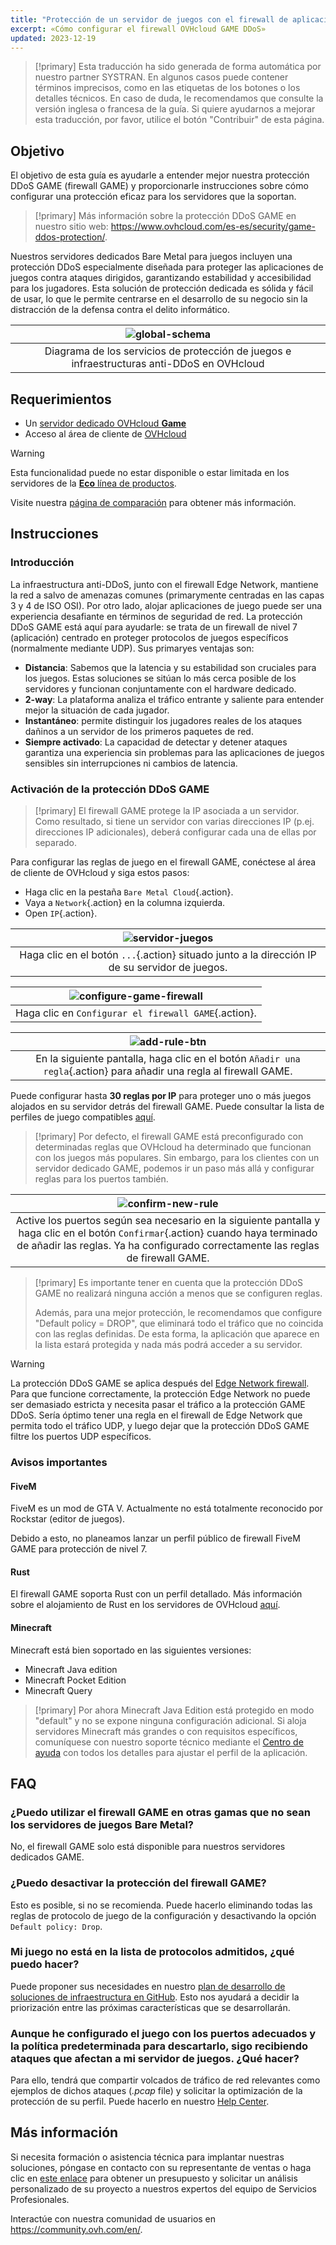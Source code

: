 ```yaml
---
title: "Protección de un servidor de juegos con el firewall de aplicaciones"
excerpt: «Cómo configurar el firewall OVHcloud GAME DDoS»
updated: 2023-12-19
---
```


> [!primary]
> Esta traducción ha sido generada de forma automática por nuestro partner SYSTRAN. En algunos casos puede contener términos imprecisos, como en las etiquetas de los botones o los detalles técnicos. En caso de duda, le recomendamos que consulte la versión inglesa o francesa de la guía. Si quiere ayudarnos a mejorar esta traducción, por favor, utilice el botón "Contribuir" de esta página.
>

## Objetivo

El objetivo de esta guía es ayudarle a entender mejor nuestra protección DDoS GAME (firewall GAME) y proporcionarle instrucciones sobre cómo configurar una protección eficaz para los servidores que la soportan.

> [!primary]
> Más información sobre la protección DDoS GAME en nuestro sitio web: <https://www.ovhcloud.com/es-es/security/game-ddos-protection/>.
> 

Nuestros servidores dedicados Bare Metal para juegos incluyen una protección DDoS especialmente diseñada para proteger las aplicaciones de juegos contra ataques dirigidos, garantizando estabilidad y accesibilidad para los jugadores. Esta solución de protección dedicada es sólida y fácil de usar, lo que le permite centrarse en el desarrollo de su negocio sin la distracción de la defensa contra el delito informático.

| ![global-schema](global_schema_focus_game.png) |
|:--:|
| Diagrama de los servicios de protección de juegos e infraestructuras anti-DDoS en OVHcloud |

## Requerimientos

- Un [servidor dedicado OVHcloud **Game**](https://www.ovhcloud.com/es-es/bare-metal/prices/#filterType=range_element&filterValue=game)
- Acceso al área de cliente de [OVHcloud](https://www.ovh.com/auth/?action=gotomanager&from=https://www.ovh.es/&ovhSubsidiary=es)

> [!warning]
> Esta funcionalidad puede no estar disponible o estar limitada en los servidores de la [**Eco** línea de productos](https://eco.ovhcloud.com/es-es/about/).
>
> Visite nuestra [página de comparación](https://eco.ovhcloud.com/es-es/compare/) para obtener más información.

## Instrucciones

### Introducción

La infraestructura anti-DDoS, junto con el firewall Edge Network, mantiene la red a salvo de amenazas comunes (primarymente centradas en las capas 3 y 4 de ISO OSI). Por otro lado, alojar aplicaciones de juego puede ser una experiencia desafiante en términos de seguridad de red. La protección DDoS GAME está aquí para ayudarle: se trata de un firewall de nivel 7 (aplicación) centrado en proteger protocolos de juegos específicos (normalmente mediante UDP). Sus primaryes ventajas son:

- **Distancia**: Sabemos que la latencia y su estabilidad son cruciales para los juegos. Estas soluciones se sitúan lo más cerca posible de los servidores y funcionan conjuntamente con el hardware dedicado.
- **2-way**: La plataforma analiza el tráfico entrante y saliente para entender mejor la situación de cada jugador.
- **Instantáneo**: permite distinguir los jugadores reales de los ataques dañinos a un servidor de los primeros paquetes de red.
- **Siempre activado**: La capacidad de detectar y detener ataques garantiza una experiencia sin problemas para las aplicaciones de juegos sensibles sin interrupciones ni cambios de latencia.

### Activación de la protección DDoS GAME

> [!primary]
> El firewall GAME protege la IP asociada a un servidor. Como resultado, si tiene un servidor con varias direcciones IP (p.ej. direcciones IP adicionales), deberá configurar cada una de ellas por separado.
>

Para configurar las reglas de juego en el firewall GAME, conéctese al área de cliente de OVHcloud y siga estos pasos:

- Haga clic en la pestaña `Bare Metal Cloud`{.action}.
- Vaya a `Network`{.action} en la columna izquierda.
- Open `IP`{.action}.

| ![servidor-juegos](firewall_game_01_blur.png) |
|:--:|
| Haga clic en el botón `...`{.action} situado junto a la dirección IP de su servidor de juegos. |

| ![configure-game-firewall](firewall_game_02.png) |
|:--:|
| Haga clic en `Configurar el firewall GAME`{.action}. |


| ![add-rule-btn](firewall_game_03.png) |
|:--:|
| En la siguiente pantalla, haga clic en el botón `Añadir una regla`{.action} para añadir una regla al firewall GAME. |


Puede configurar hasta **30 reglas por IP** para proteger uno o más juegos alojados en su servidor detrás del firewall GAME. Puede consultar la lista de perfiles de juego compatibles [aquí](https://www.ovhcloud.com/es-es/security/game-ddos-protection/).

> [!primary]
> Por defecto, el firewall GAME está preconfigurado con determinadas reglas que OVHcloud ha determinado que funcionan con los juegos más populares. Sin embargo, para los clientes con un servidor dedicado GAME, podemos ir un paso más allá y configurar reglas para los puertos también.
> 

| ![confirm-new-rule](firewall_game_04.png) |
|:--:|
| Active los puertos según sea necesario en la siguiente pantalla y haga clic en el botón `Confirmar`{.action} cuando haya terminado de añadir las reglas. Ya ha configurado correctamente las reglas de firewall GAME. |

> [!primary]
> Es importante tener en cuenta que la protección DDoS GAME no realizará ninguna acción a menos que se configuren reglas.
>
> Además, para una mejor protección, le recomendamos que configure "Default policy = DROP", que eliminará todo el tráfico que no coincida con las reglas definidas. De esta forma, la aplicación que aparece en la lista estará protegida y nada más podrá acceder a su servidor.
> 

> [!warning]
> La protección DDoS GAME se aplica después del [Edge Network firewall](firewall_network1.). Para que funcione correctamente, la protección Edge Network no puede ser demasiado estricta y necesita pasar el tráfico a la protección GAME DDoS. Sería óptimo tener una regla en el firewall de Edge Network que permita todo el tráfico UDP, y luego dejar que la protección DDoS GAME filtre los puertos UDP específicos.
>

### Avisos importantes

#### FiveM

FiveM es un mod de GTA V. Actualmente no está totalmente reconocido por Rockstar (editor de juegos).

Debido a esto, no planeamos lanzar un perfil público de firewall FiveM GAME para protección de nivel 7.

#### Rust

El firewall GAME soporta Rust con un perfil detallado. Más información sobre el alojamiento de Rust en los servidores de OVHcloud [aquí](https://www.ovhcloud.com/es-es/bare-metal/game/rust-server/).

#### Minecraft

Minecraft está bien soportado en las siguientes versiones:

- Minecraft Java edition 
- Minecraft Pocket Edition
- Minecraft Query

> [!primary]
> Por ahora Minecraft Java Edition está protegido en modo "default" y no se expone ninguna configuración adicional. Si aloja servidores Minecraft más grandes o con requisitos específicos, comuníquese con nuestro soporte técnico mediante el [Centro de ayuda](https://help.ovhcloud.com/csm?id=csm_get_help) con todos los detalles para ajustar el perfil de la aplicación.
>

## FAQ

### ¿Puedo utilizar el firewall GAME en otras gamas que no sean los servidores de juegos Bare Metal?

No, el firewall GAME solo está disponible para nuestros servidores dedicados GAME.

### ¿Puedo desactivar la protección del firewall GAME?

Esto es posible, si no se recomienda. Puede hacerlo eliminando todas las reglas de protocolo de juego de la configuración y desactivando la opción `Default policy: Drop`.

### Mi juego no está en la lista de protocolos admitidos, ¿qué puedo hacer?

Puede proponer sus necesidades en nuestro [plan de desarrollo de soluciones de infraestructura en GitHub](https://github.com/orgs/ovh/projects/16/views/14). Esto nos ayudará a decidir la priorización entre las próximas características que se desarrollarán.

### Aunque he configurado el juego con los puertos adecuados y la política predeterminada para descartarlo, sigo recibiendo ataques que afectan a mi servidor de juegos. ¿Qué hacer?

Para ello, tendrá que compartir volcados de tráfico de red relevantes como ejemplos de dichos ataques (*.pcap* file) y solicitar la optimización de la protección de su perfil. Puede hacerlo en nuestro [Help Center](https://help.ovhcloud.com/csm?id=csm_get_help).

## Más información <a name="go-further"></a>

Si necesita formación o asistencia técnica para implantar nuestras soluciones, póngase en contacto con su representante de ventas o haga clic en [este enlace](https://www.ovhcloud.com/es-es/professional-services/) para obtener un presupuesto y solicitar un análisis personalizado de su proyecto a nuestros expertos del equipo de Servicios Profesionales.

Interactúe con nuestra comunidad de usuarios en <https://community.ovh.com/en/>.